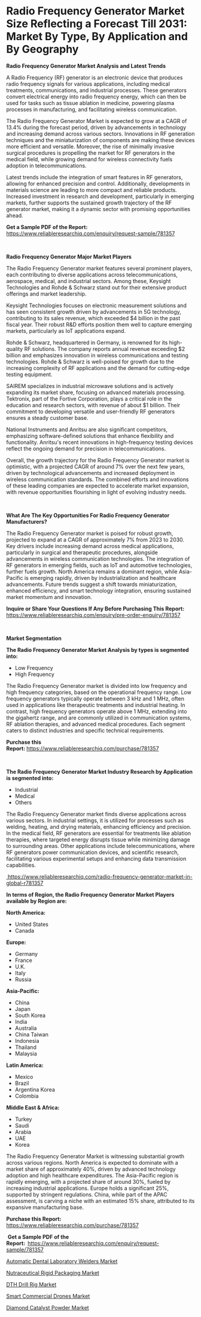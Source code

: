 <p><h1>Radio Frequency Generator Market Size Reflecting a Forecast Till 2031: Market By Type, By Application and By Geography</h1></p><p><strong>Radio Frequency Generator Market Analysis and Latest Trends</strong></p>
<p><p>A Radio Frequency (RF) generator is an electronic device that produces radio frequency signals for various applications, including medical treatments, communications, and industrial processes. These generators convert electrical energy into radio frequency energy, which can then be used for tasks such as tissue ablation in medicine, powering plasma processes in manufacturing, and facilitating wireless communication.</p><p>The Radio Frequency Generator Market is expected to grow at a CAGR of 13.4% during the forecast period, driven by advancements in technology and increasing demand across various sectors. Innovations in RF generation techniques and the miniaturization of components are making these devices more efficient and versatile. Moreover, the rise of minimally invasive surgical procedures is propelling the market for RF generators in the medical field, while growing demand for wireless connectivity fuels adoption in telecommunications.</p><p>Latest trends include the integration of smart features in RF generators, allowing for enhanced precision and control. Additionally, developments in materials science are leading to more compact and reliable products. Increased investment in research and development, particularly in emerging markets, further supports the sustained growth trajectory of the RF generator market, making it a dynamic sector with promising opportunities ahead.</p></p>
<p><strong>Get a Sample PDF of the Report:&nbsp;</strong> <a href="https://www.reliableresearchiq.com/enquiry/request-sample/781357?utm_campaign=1124&utm_medium=2&utm_source=Github&utm_content=ia&utm_term=15102024&utm_id=radio-frequency-generator">https://www.reliableresearchiq.com/enquiry/request-sample/781357</a></p>
<p>&nbsp;</p>
<p><strong>Radio Frequency Generator Major Market Players</strong></p>
<p><p>The Radio Frequency Generator market features several prominent players, each contributing to diverse applications across telecommunications, aerospace, medical, and industrial sectors. Among these, Keysight Technologies and Rohde & Schwarz stand out for their extensive product offerings and market leadership.</p><p>Keysight Technologies focuses on electronic measurement solutions and has seen consistent growth driven by advancements in 5G technology, contributing to its sales revenue, which exceeded $4 billion in the past fiscal year. Their robust R&D efforts position them well to capture emerging markets, particularly as IoT applications expand.</p><p>Rohde & Schwarz, headquartered in Germany, is renowned for its high-quality RF solutions. The company reports annual revenue exceeding $2 billion and emphasizes innovation in wireless communications and testing technologies. Rohde & Schwarz is well-poised for growth due to the increasing complexity of RF applications and the demand for cutting-edge testing equipment.</p><p>SAIREM specializes in industrial microwave solutions and is actively expanding its market share, focusing on advanced materials processing. Tektronix, part of the Fortive Corporation, plays a critical role in the education and research sectors, with revenue of about $1 billion. Their commitment to developing versatile and user-friendly RF generators ensures a steady customer base.</p><p>National Instruments and Anritsu are also significant competitors, emphasizing software-defined solutions that enhance flexibility and functionality. Anritsu's recent innovations in high-frequency testing devices reflect the ongoing demand for precision in telecommunications.</p><p>Overall, the growth trajectory for the Radio Frequency Generator market is optimistic, with a projected CAGR of around 7% over the next few years, driven by technological advancements and increased deployment in wireless communication standards. The combined efforts and innovations of these leading companies are expected to accelerate market expansion, with revenue opportunities flourishing in light of evolving industry needs.</p></p>
<p>&nbsp;</p>
<p><strong>What Are The Key Opportunities For Radio Frequency Generator Manufacturers?</strong></p>
<p><p>The Radio Frequency Generator market is poised for robust growth, projected to expand at a CAGR of approximately 7% from 2023 to 2030. Key drivers include increasing demand across medical applications, particularly in surgical and therapeutic procedures, alongside advancements in wireless communication technologies. The integration of RF generators in emerging fields, such as IoT and automotive technologies, further fuels growth. North America remains a dominant region, while Asia-Pacific is emerging rapidly, driven by industrialization and healthcare advancements. Future trends suggest a shift towards miniaturization, enhanced efficiency, and smart technology integration, ensuring sustained market momentum and innovation.</p></p>
<p><strong>Inquire or Share Your Questions If Any Before Purchasing This Report:</strong> <a href="https://www.reliableresearchiq.com/enquiry/pre-order-enquiry/781357?utm_campaign=1124&utm_medium=2&utm_source=Github&utm_content=ia&utm_term=15102024&utm_id=radio-frequency-generator">https://www.reliableresearchiq.com/enquiry/pre-order-enquiry/781357</a></p>
<p>&nbsp;</p>
<p><strong>Market Segmentation</strong></p>
<p><strong>The Radio Frequency Generator Market Analysis by types is segmented into:</strong></p>
<p><ul><li>Low Frequency</li><li>High Frequency</li></ul></p>
<p><p>The Radio Frequency Generator market is divided into low frequency and high frequency categories, based on the operational frequency range. Low frequency generators typically operate between 3 kHz and 1 MHz, often used in applications like therapeutic treatments and industrial heating. In contrast, high frequency generators operate above 1 MHz, extending into the gigahertz range, and are commonly utilized in communication systems, RF ablation therapies, and advanced medical procedures. Each segment caters to distinct industries and specific technical requirements.</p></p>
<p><strong>Purchase this Report:&nbsp;</strong><a href="https://www.reliableresearchiq.com/purchase/781357?utm_campaign=1124&utm_medium=2&utm_source=Github&utm_content=ia&utm_term=15102024&utm_id=radio-frequency-generator">https://www.reliableresearchiq.com/purchase/781357</a></p>
<p>&nbsp;</p>
<p><strong>The Radio Frequency Generator Market Industry Research by Application is segmented into:</strong></p>
<p><ul><li>Industrial</li><li>Medical</li><li>Others</li></ul></p>
<p><p>The Radio Frequency Generator market finds diverse applications across various sectors. In industrial settings, it is utilized for processes such as welding, heating, and drying materials, enhancing efficiency and precision. In the medical field, RF generators are essential for treatments like ablation therapies, where targeted energy disrupts tissue while minimizing damage to surrounding areas. Other applications include telecommunications, where RF generators power communication devices, and scientific research, facilitating various experimental setups and enhancing data transmission capabilities.</p></p>
<p><a href="https://www.reliableresearchiq.com/radio-frequency-generator-market-in-global-r781357?utm_campaign=1124&utm_medium=2&utm_source=Github&utm_content=ia&utm_term=15102024&utm_id=radio-frequency-generator">&nbsp;https://www.reliableresearchiq.com/radio-frequency-generator-market-in-global-r781357</a></p>
<p><strong>In terms of Region, the Radio Frequency Generator Market Players available by Region are:</strong></p>
<p>
    <p> <strong> North America: </strong>
        <ul>
            <li>United States</li>
            <li>Canada</li>
        </ul>
        </p> 
    <p> <strong> Europe: </strong>
        <ul>
            <li>Germany</li>
            <li>France</li>
            <li>U.K.</li>
            <li>Italy</li>
            <li>Russia</li>
        </ul>
        </p> 
    <p> <strong> Asia-Pacific: </strong>
        <ul>
            <li>China</li>
            <li>Japan</li>
            <li>South Korea</li>
            <li>India</li>
            <li>Australia</li>
            <li>China Taiwan</li>
            <li>Indonesia</li>
            <li>Thailand</li>
            <li>Malaysia</li>
        </ul>
        </p> 
    <p> <strong> Latin America: </strong>
        <ul>
            <li>Mexico</li>
            <li>Brazil</li>
            <li>Argentina Korea</li>
            <li>Colombia</li>
        </ul>
        </p> 
    <p> <strong> Middle East & Africa: </strong>
        <ul>
            <li>Turkey</li>
            <li>Saudi</li>
            <li>Arabia</li>
            <li>UAE</li>
            <li>Korea</li>
        </ul>
    </p>
    </p>
<p><p>The Radio Frequency Generator Market is witnessing substantial growth across various regions. North America is expected to dominate with a market share of approximately 40%, driven by advanced technology adoption and high healthcare expenditures. The Asia-Pacific region is rapidly emerging, with a projected share of around 30%, fueled by increasing industrial applications. Europe holds a significant 25%, supported by stringent regulations. China, while part of the APAC assessment, is carving a niche with an estimated 15% share, attributed to its expansive manufacturing base.</p></p>
<p><strong>Purchase this Report: </strong><a href="https://www.reliableresearchiq.com/purchase/781357?utm_campaign=1124&utm_medium=2&utm_source=Github&utm_content=ia&utm_term=15102024&utm_id=radio-frequency-generator">https://www.reliableresearchiq.com/purchase/781357</a></p>
<p>&nbsp;<strong>Get a Sample PDF of the Report:&nbsp;&nbsp;</strong><a href="https://www.reliableresearchiq.com/enquiry/request-sample/781357?utm_campaign=1124&utm_medium=2&utm_source=Github&utm_content=ia&utm_term=15102024&utm_id=radio-frequency-generator">https://www.reliableresearchiq.com/enquiry/request-sample/781357</a></p>
<p><strong></strong></p>
<p><p><a href="https://github.com/tomasa8xtkvotaw/Market-Research-Report-List-1/blob/main/automatic-dental-laboratory-welders-market.md?utm_campaign=1124&utm_medium=2&utm_source=Github&utm_content=ia&utm_term=15102024&utm_id=radio-frequency-generator">Automatic Dental Laboratory Welders Market</a></p><p><a href="https://github.com/bramarquesw0f/Market-Research-Report-List-1/blob/main/nutraceutical-rigid-packaging-market.md?utm_campaign=1124&utm_medium=2&utm_source=Github&utm_content=ia&utm_term=15102024&utm_id=radio-frequency-generator">Nutraceutical Rigid Packaging Market</a></p><p><a href="https://issuu.com/reportprime-2/docs/dth-drill-rig-market-size-2030.pptx_92d68d0101a695?utm_campaign=1124&utm_medium=2&utm_source=Github&utm_content=ia&utm_term=15102024&utm_id=radio-frequency-generator">DTH Drill Rig Market</a></p><p><a href="https://issuu.com/reportprime-2/docs/smart-commercial-drones-market-size_744643bf0ecad3?utm_campaign=1124&utm_medium=2&utm_source=Github&utm_content=ia&utm_term=15102024&utm_id=radio-frequency-generator">Smart Commercial Drones Market</a></p><p><a href="https://www.linkedin.com/pulse/diamond-catalyst-powder-market-transformation-comparative-analysis-0j7ge?trk=public_post_embed_feed-article-content&utm_campaign=1124&utm_medium=2&utm_source=Github&utm_content=ia&utm_term=15102024&utm_id=radio-frequency-generator">Diamond Catalyst Powder Market</a></p></p>